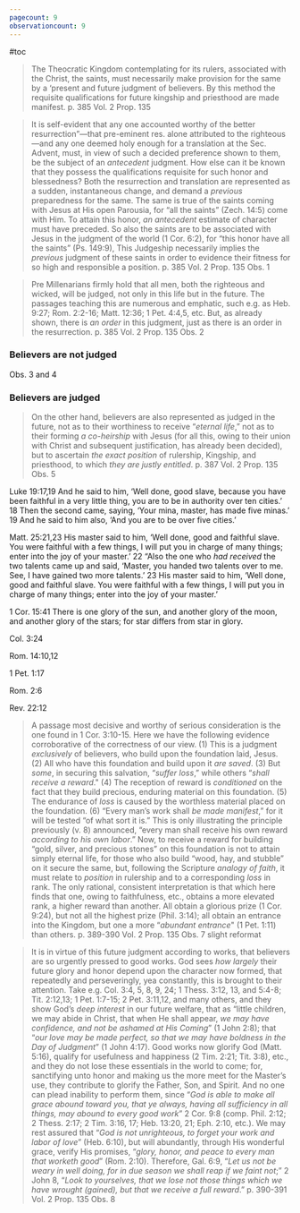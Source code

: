 ```yaml
---
pagecount: 9
observationcount: 9
---
```

#toc

>The Theocratic Kingdom contemplating for its rulers, associated with the Christ, the saints, must necessarily make provision for the same by a ‘present and future judgment of believers. By this method the requisite qualifications for future kingship and priesthood are made manifest.
>p. 385 Vol. 2 Prop. 135

>It is self-evident that any one accounted worthy of the better resurrection”—that pre-eminent res. alone attributed to the righteous—and any one deemed holy enough for a translation at the Sec. Advent, must, in view of such a decided preference shown to them, be the subject of an *antecedent* judgment. How else can it be known that they possess the qualifications requisite for such honor and blessedness? Both the resurrection and translation are represented as a sudden, instantaneous change, and demand a *previous* preparedness for the same. The same is true of the saints coming with Jesus at His open Parousia, for “all the saints” (Zech. 14:5) come with Him. To attain this honor, *an antecedent* estimate of character must have preceded. So also the saints are to be associated with Jesus in the judgment of the world (1 Cor. 6:2), for “this honor have all the saints” (Ps. 149:9), This Judgeship necessarily implies the *previous* judgment of these saints in order to evidence their fitness for so high and responsible a position.
>p. 385 Vol. 2 Prop. 135 Obs. 1

>Pre Millenarians firmly hold that all men, both the righteous and wicked, will be judged, not only in this life but in the future. The passages teaching this are numerous and emphatic, such e.g. as Heb. 9:27; Rom. 2:2-16; Matt. 12:36; 1 Pet. 4:4,5, etc. But, as already shown, there is *an order* in this judgment, just as there is an order in the resurrection.
>p. 385 Vol. 2 Prop. 135 Obs. 2

### Believers are not judged
Obs. 3 and 4

### Believers are judged

>On the other hand, believers are also represented as judged in the future, not as to their worthiness to receive “*eternal life*,” not as to their forming *a co-heirship* with Jesus (for all this, owing to their union with Christ and subsequent justification, has already been decided), but to ascertain *the exact position* of rulership, Kingship, and priesthood, to which *they are justly entitled*.
>p. 387 Vol. 2 Prop. 135 Obs. 5

Luke 19:17,19
And he said to him, ‘Well done, good slave, because you have been faithful in a very little thing, you are to be in authority over ten cities.’ 18 Then the second came, saying, ‘Your mina, master, has made five minas.’ 19 And he said to him also, ‘And you are to be over five cities.’

Matt. 25:21,23
His master said to him, ‘Well done, good and faithful slave. You were faithful with a few things, I will put you in charge of many things; enter into the joy of your master.’ 22 “Also the one who _had received_ the two talents came up and said, ‘Master, you handed two talents over to me. See, I have gained two more talents.’ 23 His master said to him, ‘Well done, good and faithful slave. You were faithful with a few things, I will put you in charge of many things; enter into the joy of your master.’

1 Cor. 15:41
There is one glory of the sun, and another glory of the moon, and another glory of the stars; for star differs from star in glory.

Col. 3:24

Rom. 14:10,12

1 Pet. 1:17

Rom. 2:6

Rev. 22:12

>A passage most decisive and worthy of serious consideration is the one found in 1 Cor. 3:10-15. Here we have the following evidence corroborative of the correctness of our view. 
>(1) This is a judgment *exclusively* of believers, who build upon the foundation laid, Jesus. 
>(2) All who have this foundation and build upon it *are saved*. 
>(3) But *some*, in securing this salvation, “*suffer loss*,” while others “*shall receive a reward*." 
>(4) The reception of reward is *conditioned* on the fact that they build precious, enduring material on this foundation. 
>(5) The endurance of *loss* is caused by the worthless material placed on the foundation. 
>(6) “Every man’s work shall *be made manifest*,” for it will be tested “of what sort it is.” This is only illustrating the principle previously (v. 8) announced, “every man shall receive his own reward *according to his own labor*.” Now, to receive a reward for building “gold, silver, and precious stones” on this foundation is not to attain simply eternal life, for those who also build “wood, hay, and stubble” on it secure the same, but, following the Scripture *analogy of faith*, it must relate to *position* in rulership and to a corresponding *loss* in rank. The only rational, consistent interpretation is that which here finds that one, owing to faithfulness, etc., obtains a more elevated rank, a higher reward than another. All obtain a glorious prize (1 Cor. 9:24), but not all the highest prize (Phil. 3:14); all obtain an entrance into the Kingdom, but one a more “*abundant entrance*" (1 Pet. 1:11) than others.
>p. 389-390 Vol. 2 Prop. 135 Obs. 7 slight reformat

>It is in virtue of this future judgment according to works, that believers are so urgently pressed to good works. God sees *how largely* their future glory and honor depend upon the character now formed, that repeatedly and perseveringly, yea constantly, this is brought to their attention. Take e.g. Col. 3:4, 5, 8, 9, 24; 1 Thess. 3:12, 13, and 5:4-8; Tit. 2:12,13; 1 Pet. 1:7-15; 2 Pet. 3:11,12, and many others, and they show God’s *deep interest* in our future welfare, that as “little children, we may abide in Christ, that when He shall appear, *we may have confidence, and not be ashamed at His Coming*” (1 John 2:8); that “*our love may be made perfect, so that we may have boldness in the Day of Judgment*” (1 John 4:17). Good works now glorify God (Matt. 5:16), qualify for usefulness and happiness (2 Tim. 2:21; Tit. 3:8), etc., and they do not lose these essentials in the world to come; for, sanctifying unto honor and making us the more meet for the Master’s use, they contribute to glorify the Father, Son, and Spirit. And no one can plead inability to perform them, since “*God is able to make all grace abound toward you, that ye always, having all sufficiency in all things, may abound to every good work*” 2 Cor. 9:8 (comp. Phil. 2:12; 2 Thess. 2:17; 2 Tim. 3:16, 17; Heb. 13:20, 21; Eph. 2:10, etc.). We may rest assured that “*God is not unrighteous, to forget your work and labor of love*” (Heb. 6:10), but will abundantly, through His wonderful grace, verify His promises, “*glory, honor, and peace to every man that worketh good*” (Rom. 2:10). Therefore, Gal. 6:9, “*Let us not be weary in well doing, for in due season we shall reap if we faint not*;” 2 John 8, “*Look to yourselves, that we lose not those things which we have wrought (gained), but that we receive a full reward*.”
>p. 390-391 Vol. 2 Prop. 135 Obs. 8








